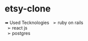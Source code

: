 # etsy-clone
&#10144; Used Tecknologies
&nbsp; &#10146; ruby on rails  
&nbsp; &#10146; react js   
&nbsp; &#10146; postgres
